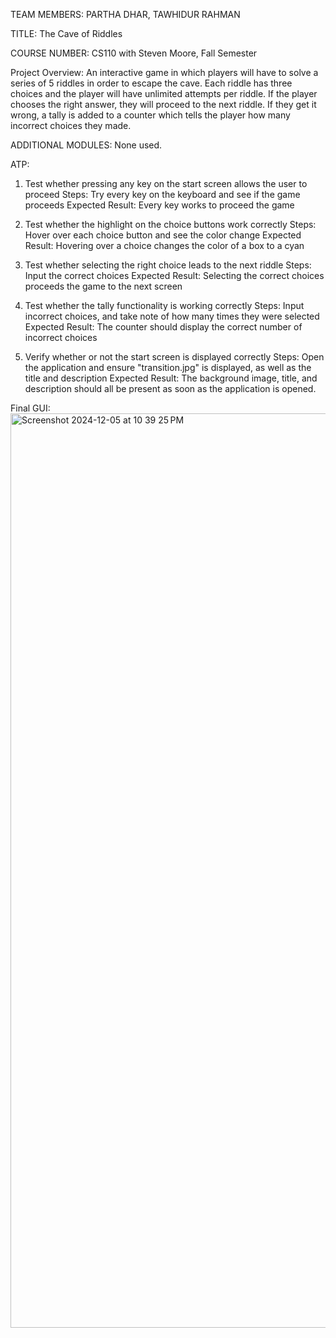 TEAM MEMBERS: PARTHA DHAR, TAWHIDUR RAHMAN

TITLE: The Cave of Riddles

COURSE NUMBER: CS110 with Steven Moore, Fall Semester

Project Overview: An interactive game in which players will have to solve a series of 5 riddles in order to escape the cave. Each riddle has three choices and the player will have unlimited attempts per riddle. If the player chooses the right answer, they will proceed to the next riddle. If they get it wrong, a tally is added to a counter which tells the player how many incorrect choices they made.

ADDITIONAL MODULES: None used.

ATP:
1) Test whether pressing any key on the start screen allows the user to proceed
   Steps: Try every key on the keyboard and see if the game proceeds
   Expected Result: Every key works to proceed the game

2) Test whether the highlight on the choice buttons work correctly
   Steps: Hover over each choice button and see the color change
   Expected Result: Hovering over a choice changes the color of a box to a cyan

3) Test whether selecting the right choice leads to the next riddle
   Steps: Input the correct choices
   Expected Result: Selecting the correct choices proceeds the game to the next screen

4) Test whether the tally functionality is working correctly
   Steps: Input incorrect choices, and take note of how many times they were selected
   Expected Result: The counter should display the correct number of incorrect choices

5) Verify whether or not the start screen is displayed correctly
   Steps: Open the application and ensure "transition.jpg" is displayed, as well as the title and description
   Expected Result: The background image, title, and description should all be present as soon as the application is opened.

Final GUI: 
<img width="1463" alt="Screenshot 2024-12-05 at 10 39 25 PM" src="https://github.com/user-attachments/assets/509c5f1e-8ca4-44ae-9c1e-fc0ca5fe5d54">
